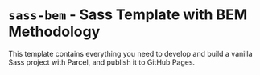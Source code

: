 # `sass-bem` - Sass Template with BEM Methodology

This template contains everything you need to develop and build a vanilla Sass project with Parcel, and publish it to GitHub Pages.
